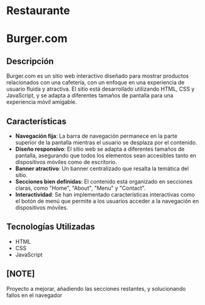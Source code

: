 # Restaurante
# Burger.com

## Descripción
Burger.com es un sitio web interactivo diseñado para mostrar productos relacionados con una cafetería, con un enfoque en una experiencia de usuario fluida y atractiva. El sitio está desarrollado utilizando HTML, CSS y JavaScript, y se adapta a diferentes tamaños de pantalla para una experiencia móvil amigable.

## Características

- **Navegación fija**: La barra de navegación permanece en la parte superior de la pantalla mientras el usuario se desplaza por el contenido.
- **Diseño responsivo**: El sitio web se adapta a diferentes tamaños de pantalla, asegurando que todos los elementos sean accesibles tanto en dispositivos móviles como de escritorio.
- **Banner atractivo**: Un banner centralizado que resalta la temática del sitio.
- **Secciones bien definidas**: El contenido está organizado en secciones claras, como "Home", "About", "Menu" y "Contact".
- **Interactividad**: Se han implementado características interactivas como el botón de menú que permite a los usuarios acceder a la navegación en dispositivos móviles.

## Tecnologías Utilizadas

- HTML
- CSS
- JavaScript
 ## [NOTE]
  Proyecto a mejorar, añadiendo las secciones restantes, y solucionando fallos en el navegador

